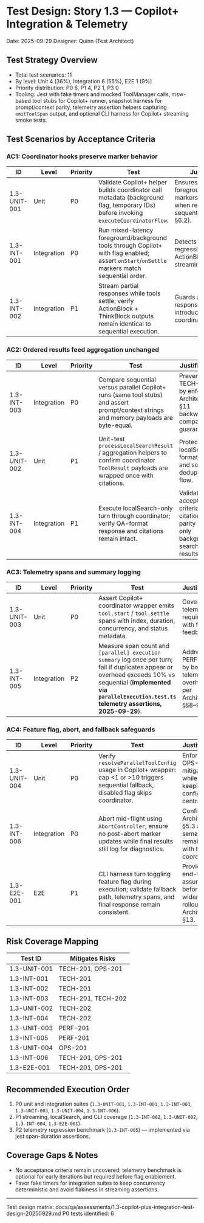 # Test Design: Story 1.3 — Copilot+ Integration & Telemetry

Date: 2025-09-29
Designer: Quinn (Test Architect)

## Test Strategy Overview

- Total test scenarios: 11
- By level: Unit 4 (36%), Integration 6 (55%), E2E 1 (9%)
- Priority distribution: P0 6, P1 4, P2 1, P3 0
- Tooling: Jest with fake timers and mocked ToolManager calls, msw-based tool stubs for Copilot+ runner, snapshot harness for prompt/context parity, telemetry assertion helpers capturing `emitToolSpan` output, and optional CLI harness for Copilot+ streaming smoke tests.

## Test Scenarios by Acceptance Criteria

### AC1: Coordinator hooks preserve marker behavior

| ID           | Level       | Priority | Test                                                                                                                                          | Justification                                                                                          |
| ------------ | ----------- | -------- | --------------------------------------------------------------------------------------------------------------------------------------------- | ------------------------------------------------------------------------------------------------------ |
| 1.3-UNIT-001 | Unit        | P0       | Validate Copilot+ helper builds coordinator call metadata (background flag, temporary IDs) before invoking `executeCoordinatorFlow`.          | Ensures foreground/background markers remain aligned when refactoring the sequential loop (Arch §6.2). |
| 1.3-INT-001  | Integration | P0       | Run mixed-latency foreground/background tools through Copilot+ with flag enabled; assert `onStart`/`onSettle` markers match sequential order. | Detects TECH-201 regressions impacting ActionBlock/ThinkBlock streaming.                               |
| 1.3-INT-002  | Integration | P1       | Stream partial responses while tools settle; verify ActionBlock + ThinkBlock outputs remain identical to sequential execution.                | Guards against partial-response drift introduced by coordinator scheduling.                            |

### AC2: Ordered results feed aggregation unchanged

| ID           | Level       | Priority | Test                                                                                                                                     | Justification                                                                                |
| ------------ | ----------- | -------- | ---------------------------------------------------------------------------------------------------------------------------------------- | -------------------------------------------------------------------------------------------- |
| 1.3-INT-003  | Integration | P0       | Compare sequential versus parallel Copilot+ runs (same tool stubs) and assert prompt/context strings and memory payloads are byte-equal. | Prevents TECH-202 by enforcing Architecture §11 backward-compatibility guarantees.           |
| 1.3-UNIT-002 | Unit        | P1       | Unit-test `processLocalSearchResult` / aggregation helpers to confirm coordinator `ToolResult` payloads are wrapped once with citations. | Protects localSearch formatting and source deduplication flow.                               |
| 1.3-INT-004  | Integration | P1       | Execute localSearch-only turn through coordinator; verify QA-format response and citations remain intact.                                | Validates acceptance criteria for citation parity when only background search results exist. |

### AC3: Telemetry spans and summary logging

| ID           | Level       | Priority | Test                                                                                                                                                                                                                         | Justification                                                             |
| ------------ | ----------- | -------- | ---------------------------------------------------------------------------------------------------------------------------------------------------------------------------------------------------------------------------- | ------------------------------------------------------------------------- |
| 1.3-UNIT-003 | Unit        | P0       | Assert Copilot+ coordinator wrapper emits `tool.start` / `tool.settle` spans with index, duration, concurrency, and status metadata.                                                                                         | Covers FR10 telemetry requirements with fast feedback.                    |
| 1.3-INT-005  | Integration | P2       | Measure span count and `[parallel] execution summary` log once per turn; fail if duplicates appear or overhead exceeds 10% vs sequential (**implemented via `parallelExecution.test.ts` telemetry assertions, 2025-09-29**). | Addresses PERF-201 by bounding telemetry overhead per Architecture §§8–9. |

### AC4: Feature flag, abort, and fallback safeguards

| ID           | Level       | Priority | Test                                                                                                                                       | Justification                                                                  |
| ------------ | ----------- | -------- | ------------------------------------------------------------------------------------------------------------------------------------------ | ------------------------------------------------------------------------------ |
| 1.3-UNIT-004 | Unit        | P0       | Verify `resolveParallelToolConfig` usage in Copilot+ wrapper: cap <1 or >10 triggers sequential fallback, disabled flag skips coordinator. | Enforces OPS-201 mitigations while keeping configuration centralized.          |
| 1.3-INT-006  | Integration | P0       | Abort mid-flight using `AbortController`; ensure no post-abort marker updates while final results still log for diagnostics.               | Confirms Architecture §5.3 abort semantics remain intact with the coordinator. |
| 1.3-E2E-001  | E2E         | P1       | CLI harness turn toggling feature flag during execution; validate fallback path, telemetry spans, and final response remain consistent.    | Provides end-to-end assurance before widening rollout per Architecture §13.    |

## Risk Coverage Mapping

| Test ID      | Mitigates Risks    |
| ------------ | ------------------ |
| 1.3-UNIT-001 | TECH-201, OPS-201  |
| 1.3-INT-001  | TECH-201           |
| 1.3-INT-002  | TECH-201           |
| 1.3-INT-003  | TECH-201, TECH-202 |
| 1.3-UNIT-002 | TECH-202           |
| 1.3-INT-004  | TECH-202           |
| 1.3-UNIT-003 | PERF-201           |
| 1.3-INT-005  | PERF-201           |
| 1.3-UNIT-004 | OPS-201            |
| 1.3-INT-006  | TECH-201, OPS-201  |
| 1.3-E2E-001  | TECH-201, OPS-201  |

## Recommended Execution Order

1. P0 unit and integration suites (`1.3-UNIT-001`, `1.3-INT-001`, `1.3-INT-003`, `1.3-UNIT-003`, `1.3-UNIT-004`, `1.3-INT-006`).
2. P1 streaming, localSearch, and CLI coverage (`1.3-INT-002`, `1.3-UNIT-002`, `1.3-INT-004`, `1.3-E2E-001`).
3. P2 telemetry regression benchmark (`1.3-INT-005`) — implemented via jest span-duration assertions.

## Coverage Gaps & Notes

- No acceptance criteria remain uncovered; telemetry benchmark is optional for early iterations but required before flag enablement.
- Favor fake timers for integration suites to keep concurrency deterministic and avoid flakiness in streaming assertions.

---

Test design matrix: docs/qa/assessments/1.3-copilot-plus-integration-test-design-20250929.md
P0 tests identified: 6
